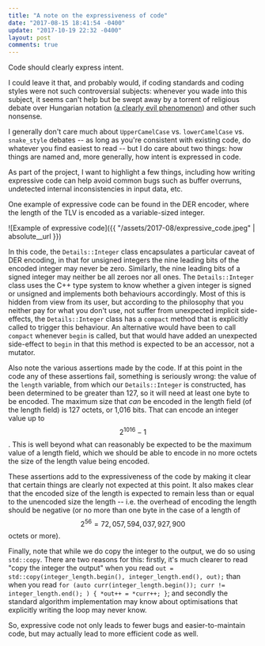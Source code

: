 ```yaml
---
title: "A note on the expressiveness of code"
date: "2017-08-15 18:41:54 -0400"
update: "2017-10-19 22:32 -0400"
layout: post
comments: true
---
```

Code should clearly express intent.

I could leave it that, and probably would, if coding standards and coding styles were not such controversial subjects: whenever you wade into this subject, it seems can't help but be swept away by a torrent of religious debate over Hungarian notation ([a clearly evil phenomenon](http://rlc.vlinder.ca/blog/2009/08/name-for-functionality-not-type/)) and other such nonsense.

I generally don't care much about `UpperCamelCase` vs. `lowerCamelCase` vs. `snake_style` debates -- as long as you're consistent with existing code, do whatever you find easiest to read -- but I do care about two things: how things are named and, more generally, how intent is expressed in code.

As part of the project, I want to highlight a few things, including how writing expressive code can help avoid common bugs such as buffer overruns, undetected internal inconsistencies in input data, etc.

One example of expressive code can be found in the DER encoder, where the length of the TLV is encoded as a variable-sized integer. 

![Example of expressive code]({{ "/assets/2017-08/expressive_code.jpeg" | absolute__url }})

In this code, the `Details::Integer` class encapsulates a particular caveat of DER encoding, in that for unsigned integers the nine leading bits of the encoded integer may never be zero. Similarly, the nine leading bits of a signed integer may neither be all zeroes nor all ones. The `Details::Integer` class uses the C++ type system to know whether a given integer is signed or unsigned and implements both behaviours accordingly. Most of this is hidden from view from its user, but according to the philosophy that you neither pay for what you don't use, not suffer from unexpected implicit side-effects, the `Details::Integer` class has a `compact` method that is explicitly called to trigger this behaviour. An alternative would have been to call `compact` whenever `begin` is called, but that would have added an unexpected side-effect to `begin` in that this method is expected to be an accessor, not a mutator.

Also note the various assertions made by the code. If at this point in the code any of these assertions fail, something is seriously wrong: the value of the `length` variable, from which our `Details::Integer` is constructed, has been determined to be greater than 127, so it will need at least one byte to be encoded. The maximum size that *can* be encoded in the length field (of the length field) is 127 octets, or 1,016 bits. That can encode an integer value up to $$2^{1016}-1$$. This is well beyond what can reasonably be expected to be the maximum value of a length field, which we should be able to encode in no more octets the size of the length value being encoded.

These assertions add to the expressiveness of the code by making it clear that certain things are clearly not expected at this point. It also makes clear that the encoded size of the length is expected to remain less than or equal to the unencoded size the length -- i.e. the overhead of encoding the length should be negative (or no more than one byte in the case of a length of $$2^{56}=72,057,594,037,927,900$$ octets or more).

Finally, note that while we do copy the integer to the output, we do so using `std::copy`. There are two reasons for this: firstly, it's much clearer to read "copy the integer the output" when you read `out = std::copy(integer_length.begin(), integer_length.end(), out);` than when you read `for (auto curr(integer_length.begin()); curr != integer_length.end(); ) { *out++ = *curr++; }`; and secondly the standard algorithm implementation may know about optimisations that explicitly writing the loop may never know.

So, expressive code not only leads to fewer bugs and easier-to-maintain code, but may actually lead to more efficient code as well.
